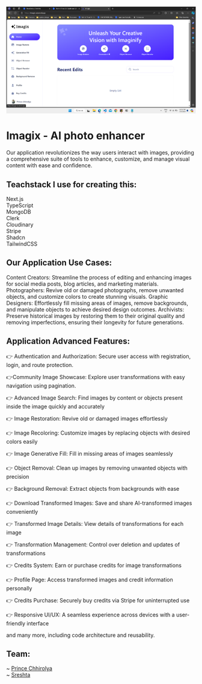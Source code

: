 ![MasterHead](Screenshot.png)

# Imagix - AI photo enhancer
Our application revolutionizes the way users interact with images, providing a comprehensive suite of tools to enhance, customize, and manage visual content with ease and confidence.

## Teachstack I use for creating this:
Next.js<br>
TypeScript<br>
MongoDB<br>
Clerk<br>
Cloudinary<br>
Stripe<br>
Shadcn<br>
TailwindCSS<br>

## Our Application Use Cases:
Content Creators: Streamline the process of editing and enhancing images for social media posts, blog articles, and marketing materials.
Photographers: Revive old or damaged photographs, remove unwanted objects, and customize colors to create stunning visuals.
Graphic Designers: Effortlessly fill missing areas of images, remove backgrounds, and manipulate objects to achieve desired design outcomes.
Archivists: Preserve historical images by restoring them to their original quality and removing imperfections, ensuring their longevity for future generations.

## Application Advanced Features:
<p>👉 Authentication and Authorization: Secure user access with registration, login, and route protection.</p>
<p>👉Community Image Showcase: Explore user transformations with easy navigation using pagination.</p>
<p>👉 Advanced Image Search: Find images by content or objects present inside the image quickly and accurately</p>
<p>👉 Image Restoration: Revive old or damaged images effortlessly</p>
<p>👉 Image Recoloring: Customize images by replacing objects with desired colors easily</p>
<p>👉 Image Generative Fill: Fill in missing areas of images seamlessly</p>
<p>👉 Object Removal: Clean up images by removing unwanted objects with precision</p>
<p>👉 Background Removal: Extract objects from backgrounds with ease</p>
<p>👉 Download Transformed Images: Save and share AI-transformed images conveniently</p>
<p>👉 Transformed Image Details: View details of transformations for each image</p>
<p>👉 Transformation Management: Control over deletion and updates of transformations</p>
<p>👉 Credits System: Earn or purchase credits for image transformations</p>
<p>👉 Profile Page: Access transformed images and credit information personally</p>
<p>👉 Credits Purchase: Securely buy credits via Stripe for uninterrupted use</p>
<p>👉 Responsive UI/UX: A seamless experience across devices with a user-friendly interface</p>
and many more, including code architecture and reusability.

## Team: 
~ [Prince Chhirolya](https://www.linkedin.com/in/princechhirolya/) <br>
~ [Sreshta](https://www.linkedin.com/in/sreshtakmr/)


